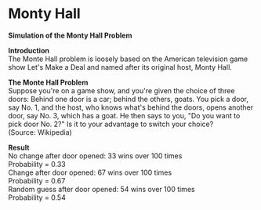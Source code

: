 # Monty Hall
**Simulation of the Monty Hall Problem**

**Introduction**</br>
The Monte Hall problem is loosely based on the American television game show Let's Make a Deal and named after its original host, Monty Hall.

**The Monte Hall Problem**</br>
Suppose you're on a game show, and you're given the choice of three doors: Behind one door is a car; behind the others, goats. You pick a door, say No. 1, and the host, who knows what's behind the doors, opens another door, say No. 3, which has a goat. He then says to you, "Do you want to pick door No. 2?" Is it to your advantage to switch your choice?</br>
(Source: Wikipedia)

**Result**</br>
No change after door opened: 33 wins over 100 times</br>
Probability = 0.33</br>
Change after door opened: 67 wins over 100 times</br>
Probability = 0.67</br>
Random guess after door opened: 54 wins over 100 times</br>
Probability = 0.54
